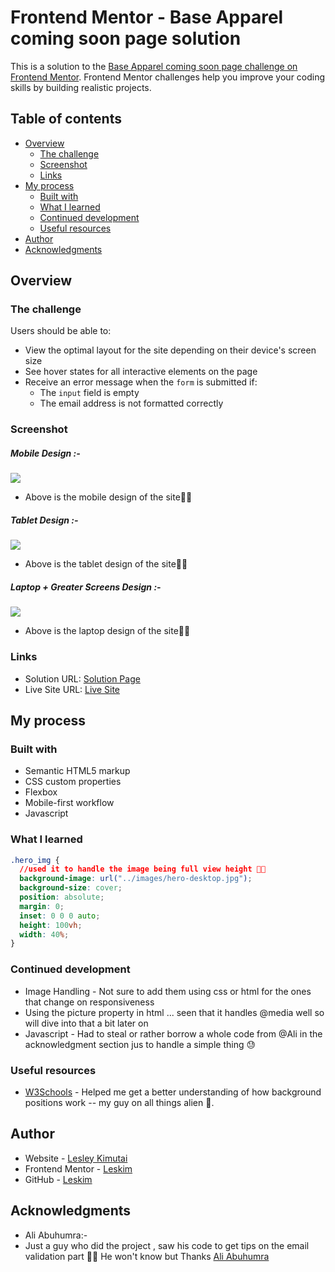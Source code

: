 # Frontend Mentor - Base Apparel coming soon page solution

This is a solution to the [Base Apparel coming soon page challenge on Frontend Mentor](https://www.frontendmentor.io/challenges/base-apparel-coming-soon-page-5d46b47f8db8a7063f9331a0). Frontend Mentor challenges help you improve your coding skills by building realistic projects.

## Table of contents

- [Overview](#overview)
  - [The challenge](#the-challenge)
  - [Screenshot](#screenshot)
  - [Links](#links)
- [My process](#my-process)
  - [Built with](#built-with)
  - [What I learned](#what-i-learned)
  - [Continued development](#continued-development)
  - [Useful resources](#useful-resources)
- [Author](#author)
- [Acknowledgments](#acknowledgments)

## Overview

### The challenge

Users should be able to:

- View the optimal layout for the site depending on their device's screen size
- See hover states for all interactive elements on the page
- Receive an error message when the `form` is submitted if:
  - The `input` field is empty
  - The email address is not formatted correctly


### Screenshot

##### Mobile Design :-

![](./images/img-mobile.png)

- Above is the mobile design of the site☝🏽

##### Tablet Design :-

![](./images/img-tablet.png)

- Above is the tablet design of the site☝🏽


##### Laptop + Greater Screens Design :-

![](./images/img-laptop.png)

- Above is the laptop design of the site☝🏽


### Links

- Solution URL: [Solution Page ](https://github.com/issagoodlifeInc/base-apparel.git)
- Live Site URL: [Live Site](https://base-aparrel.netlify.app/)

## My process

### Built with

- Semantic HTML5 markup
- CSS custom properties
- Flexbox
- Mobile-first workflow
- Javascript


### What I learned


```css
.hero_img {
  //used it to handle the image being full view height 💪🏽
  background-image: url("../images/hero-desktop.jpg");
  background-size: cover;
  position: absolute;
  margin: 0;
  inset: 0 0 0 auto;
  height: 100vh;
  width: 40%;
}
```


### Continued development


 - Image Handling - Not sure to add them using css or html for the ones that change on responsiveness
 - Using the picture property in html ... seen that it handles @media well so will dive into that a bit later on
 - Javascript - Had to steal or rather borrow a whole code from @Ali in the acknowledgment section jus to handle a simple thing 😓


### Useful resources


- [W3Schools](https://www.w3schools.com/css/css3_backgrounds.asp) - Helped me get a better understanding of how background positions work -- my guy on all things alien 💯.

## Author


- Website - [Lesley Kimutai](https://linktr.ee/les_kim)
- Frontend Mentor - [Leskim](https://www.frontendmentor.io/profile/Leskim)
- GitHub - [Leskim](https://github.com/Leskim)


## Acknowledgments

 - Ali Abuhumra:-
 - Just a guy who did the project , saw his code to get tips on the email validation part 🤜🏽 He won't know but Thanks [Ali Abuhumra](https://github.com/Aliabuhumra)
